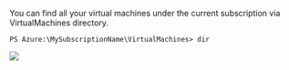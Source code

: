You can find all your virtual machines under the current subscription via VirtualMachines directory.

```
PS Azure:\MySubscriptionName\VirtualMachines> dir
```

![](https://github.com/fenago/katacoda-scenarios/raw/master/azure-functions/azure-cloud-shell-powershell/steps/6/1.JPG)
